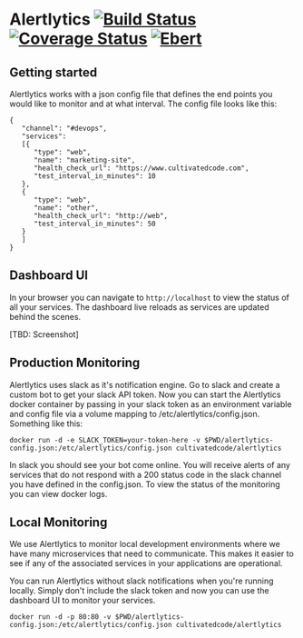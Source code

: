 # Alertlytics [![Build Status](https://travis-ci.org/cultivatedcode/alertlytics.svg?branch=master)](https://travis-ci.org/cultivatedcode/alertlytics) [![Coverage Status](https://coveralls.io/repos/github/cultivatedcode/alertlytics/badge.svg?branch=master)](https://coveralls.io/github/cultivatedcode/alertlytics?branch=master) [![Ebert](https://ebertapp.io/github/cultivatedcode/alertlytics.svg)](https://ebertapp.io/github/cultivatedcode/alertlytics)

## Getting started

Alertlytics works with a json config file that defines the end points you would like to monitor and at what interval.  The config file looks like this:

```
{
   "channel": "#devops",
   "services":
   [{
      "type": "web",
      "name": "marketing-site",
      "health_check_url": "https://www.cultivatedcode.com",
      "test_interval_in_minutes": 10
   },
   {
      "type": "web",
      "name": "other",
      "health_check_url": "http://web",
      "test_interval_in_minutes": 50
   }
   ]
}
```

## Dashboard UI

In your browser you can navigate to `http://localhost` to view the status of all your services.  The dashboard live reloads as services are updated behind the scenes.

[TBD: Screenshot]

## Production Monitoring

Alertlytics uses slack as it's notification engine.  Go to slack and create a custom bot to get your slack API token.  Now you can start the Alertlytics docker container by passing in your slack token as an environment variable and config file via a volume mapping to /etc/alertlytics/config.json.  Something like this:

`docker run -d -e SLACK_TOKEN=your-token-here -v $PWD/alertlytics-config.json:/etc/alertlytics/config.json cultivatedcode/alertlytics`

In slack you should see your bot come online.  You will receive alerts of any services that do not respond with a 200 status code in the slack channel you have defined in the config.json.  To view the status of the monitoring you can view docker logs.

## Local Monitoring

We use Alertlytics to monitor local development environments where we have many microservices that need to communicate.  This makes it easier to see if any of the associated services in your applications are operational.

You can run Alertlytics without slack notifications when you're running locally.  Simply don't include the slack token and now you can use the dashboard UI to monitor your services.

`docker run -d -p 80:80 -v $PWD/alertlytics-config.json:/etc/alertlytics/config.json cultivatedcode/alertlytics`
